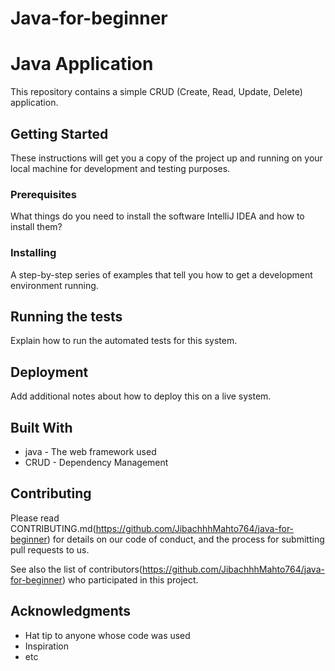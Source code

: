 

# Java-for-beginner

# Java Application

 This repository contains a simple CRUD (Create, Read, Update, Delete) application.

## Getting Started

These instructions will get you a copy of the project up and running on your local machine for development and testing purposes.

### Prerequisites

What things do you need to install the software IntelliJ IDEA and how to install them?

### Installing

A step-by-step series of examples that tell you how to get a development environment running.


## Running the tests

Explain how to run the automated tests for this system.

## Deployment

Add additional notes about how to deploy this on a live system.

## Built With

* java - The web framework used
* CRUD - Dependency Management

## Contributing

Please read CONTRIBUTING.md(https://github.com/JibachhhMahto764/java-for-beginner) for details on our code of conduct, and the process for submitting pull requests to us.


See also the list of contributors(https://github.com/JibachhhMahto764/java-for-beginner) who participated in this project.


## Acknowledgments

* Hat tip to anyone whose code was used
* Inspiration
* etc
```
